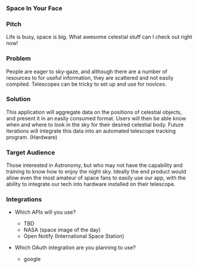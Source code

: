 ### Space In Your Face

### Pitch
Life is busy, space is big. What awesome celestial stuff can I check out right now!

### Problem

People are eager to sky-gaze, and although there are a number of resources to for useful information, they are scattered and not easily compiled. Telescopes can be tricky to set up and use for novices.

### Solution
This application will aggregate data on the positions of celestial objects, and present it in an easily consumed format. Users will then be able know when and where to look in the sky for their desired celestial body. Future iterations will integrate this data into an automated telescope tracking program. (Hardware)

### Target Audience
Those interested in Astronomy, but who may not have the capability and training to know how to enjoy the night sky. Ideally the end product would allow even the most amateur of space fans to easily use our app, with the ability to integrate our tech into hardware installed on their telescope.

### Integrations
* Which APIs will you use?
    - TBD
    - NASA (space image of the day)
    - Open Notify (International Space Station)

* Which OAuth integration are you planning to use?
    -   google

